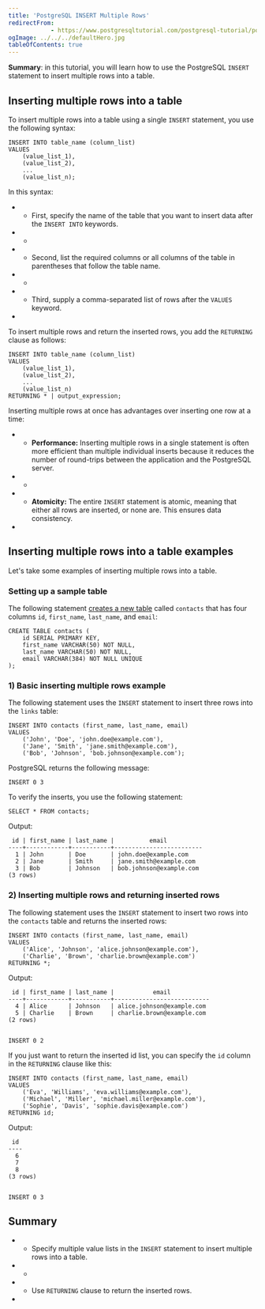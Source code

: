 ```yaml
---
title: 'PostgreSQL INSERT Multiple Rows'
redirectFrom: 
            - https://www.postgresqltutorial.com/postgresql-tutorial/postgresql-insert-multiple-rows/
ogImage: ../../../defaultHero.jpg
tableOfContents: true
---
```


**Summary**: in this tutorial, you will learn how to use the PostgreSQL `INSERT` statement to insert multiple rows into a table.



## Inserting multiple rows into a table



To insert multiple rows into a table using a single `INSERT` statement, you use the following syntax:



```
INSERT INTO table_name (column_list)
VALUES
    (value_list_1),
    (value_list_2),
    ...
    (value_list_n);
```



In this syntax:



- - First, specify the name of the table that you want to insert data after the `INSERT INTO` keywords.
- -
- - Second, list the required columns or all columns of the table in parentheses that follow the table name.
- -
- - Third, supply a comma-separated list of rows after the `VALUES` keyword.
- 


To insert multiple rows and return the inserted rows, you add the `RETURNING` clause as follows:



```
INSERT INTO table_name (column_list)
VALUES
    (value_list_1),
    (value_list_2),
    ...
    (value_list_n)
RETURNING * | output_expression;
```



Inserting multiple rows at once has advantages over inserting one row at a time:



- - **Performance:** Inserting multiple rows in a single statement is often more efficient than multiple individual inserts because it reduces the number of round-trips between the application and the PostgreSQL server.
- -
- - **Atomicity:** The entire `INSERT` statement is atomic, meaning that either all rows are inserted, or none are. This ensures data consistency.
- 


## Inserting multiple rows into a table examples



Let's take some examples of inserting multiple rows into a table.



### Setting up a sample table



The following statement [creates a new table](https://www.postgresqltutorial.com/postgresql-tutorial/postgresql-create-table/) called `contacts` that has four columns `id`, `first_name`, `last_name`, and `email`:



```
CREATE TABLE contacts (
    id SERIAL PRIMARY KEY,
    first_name VARCHAR(50) NOT NULL,
    last_name VARCHAR(50) NOT NULL,
    email VARCHAR(384) NOT NULL UNIQUE
);
```



### 1) Basic inserting multiple rows example



The following statement uses the `INSERT` statement to insert three rows into the `links` table:



```
INSERT INTO contacts (first_name, last_name, email)
VALUES
    ('John', 'Doe', 'john.doe@example.com'),
    ('Jane', 'Smith', 'jane.smith@example.com'),
    ('Bob', 'Johnson', 'bob.johnson@example.com');
```



PostgreSQL returns the following message:



```
INSERT 0 3
```



To verify the inserts, you use the following statement:



```
SELECT * FROM contacts;
```



Output:



```
 id | first_name | last_name |          email
----+------------+-----------+-------------------------
  1 | John       | Doe       | john.doe@example.com
  2 | Jane       | Smith     | jane.smith@example.com
  3 | Bob        | Johnson   | bob.johnson@example.com
(3 rows)
```



### 2) Inserting multiple rows and returning inserted rows



The following statement uses the `INSERT` statement to insert two rows into the `contacts` table and returns the inserted rows:



```
INSERT INTO contacts (first_name, last_name, email)
VALUES
    ('Alice', 'Johnson', 'alice.johnson@example.com'),
    ('Charlie', 'Brown', 'charlie.brown@example.com')
RETURNING *;
```



Output:



```
 id | first_name | last_name |           email
----+------------+-----------+---------------------------
  4 | Alice      | Johnson   | alice.johnson@example.com
  5 | Charlie    | Brown     | charlie.brown@example.com
(2 rows)


INSERT 0 2
```



If you just want to return the inserted id list, you can specify the `id` column in the `RETURNING` clause like this:



```
INSERT INTO contacts (first_name, last_name, email)
VALUES
    ('Eva', 'Williams', 'eva.williams@example.com'),
    ('Michael', 'Miller', 'michael.miller@example.com'),
    ('Sophie', 'Davis', 'sophie.davis@example.com')
RETURNING id;
```



Output:



```
 id
----
  6
  7
  8
(3 rows)


INSERT 0 3
```



## Summary



- - Specify multiple value lists in the `INSERT` statement to insert multiple rows into a table.
- -
- - Use `RETURNING` clause to return the inserted rows.
- 
